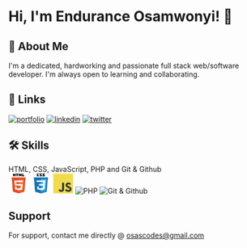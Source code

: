 
# Hi, I'm Endurance Osamwonyi! 👋


## 🚀 About Me
I'm a dedicated, hardworking and passionate full stack web/software developer. I'm always open to learning and collaborating.


## 🔗 Links
[![portfolio](https://img.shields.io/badge/my_portfolio-000?style=for-the-badge&logo=ko-fi&logoColor=white)](https:/https://portfolio.eddieosas.repl.co)
[![linkedin](https://img.shields.io/badge/linkedin-0A66C2?style=for-the-badge&logo=linkedin&logoColor=white)](https://www.linkedin.com/Enduranceosas)
[![twitter](https://img.shields.io/badge/twitter-1DA1F2?style=for-the-badge&logo=twitter&logoColor=white)](https://twitter.com/Eddie4Osas?s=09)



## 🛠 Skills
HTML, CSS, JavaScript, PHP and Git & Github 
<br>
        <img src="https://raw.githubusercontent.com/devicons/devicon/master/icons/html5/html5-original-wordmark.svg"
          alt="html5" width="40" height="40" />
        <img src="https://raw.githubusercontent.com/devicons/devicon/master/icons/css3/css3-original-wordmark.svg"
          alt="css3" width="40" height="40" />
        <img src="https://raw.githubusercontent.com/devicons/devicon/master/icons/javascript/javascript-original.svg"
          alt="javascript" width="40" height="40" />
        <img src="https://encrypted-tbn0.gstatic.com/images?q=tbn:ANd9GcSBOnB3bFpTNRbLgpz1XCNPXP6w7vzS9r_a0A&usqp=CAU"
          alt="PHP" width="40" height="40" />
        <img src="https://encrypted-tbn0.gstatic.com/images?q=tbn:ANd9GcSE9yl6D6OEj6ZkGJCqi3RaRnROvZw8J5R0mg&usqp=CAU"
          alt="Git & Github" width="40" height="40" />
## Support

For support, contact me directly @ osascodes@gmail.com

